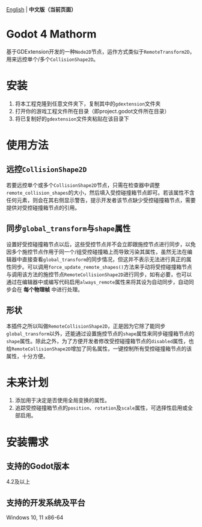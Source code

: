 [English](README.md) | **中文版（当前页面）**
# Godot 4 Mathorm
基于GDExtension开发的一种`Node2D`节点，运作方式类似于`RemoteTransform2D`，用来远控单个/多个`CollisionShape2D`。

# 安装
1. 将本工程克隆到任意文件夹下，复制其中的`gdextension`文件夹
2. 打开你的游戏工程文件所在目录（即project.godot文件所在目录）
3. 将已复制好的`gdextension`文件夹粘贴在该目录下

# 使用方法
## 远控`CollisionShape2D`
若要远控单个或多个`CollisionShape2D`节点，只需在检查器中调整`remote_collision_shapes`的大小，然后填入受控碰撞箱节点即可。若该属性不含任何元素，则会在其右侧显示警告，提示开发者该节点缺少受控碰撞箱节点，需要提供对受控碰撞箱节点的引用。
## 同步`global_transform`与`shape`属性
设置好受控碰撞箱节点以后，这些受控节点并不会立即跟施控节点进行同步，以免因多个施控节点作用于同一个/组受控碰撞箱上而导致污染其属性，虽然无法在编辑器中直接查看`global_transform`的同步情况，但这并不表示无法进行真正的属性同步。可以调用`force_update_remote_shapes()`方法来手动将受控碰撞箱节点与调用该方法的施控节点`RemoteCollisionShape2D`进行同步，如有必要，也可以通过在编辑器中或编写代码启用`always_remote`属性来将其设为自动同步，自动同步会在 **每个物理帧** 中进行处理。
## 形状
本插件之所以叫做`RemoteCollisionShape2D`，正是因为它除了能同步`global_transform`以外，还能通过设置施控节点的`shape`属性来同步碰撞箱节点的`shape`属性。除此之外，为了方便开发者修改受控碰撞箱节点的`disabled`属性，也给`RemoteCollisionShape2D`增加了同名属性，一键控制所有受控碰撞箱节点的该属性，十分方便。

# 未来计划
1. 添加用于决定是否使用全局变换的属性。
2. 追踪受控碰撞箱节点的`position`、`rotation`及`scale`属性，可选择性启用或全部启用。

# 安装需求
## 支持的Godot版本
4.2及以上

## 支持的开发系统及平台
Windows 10, 11 x86-64
